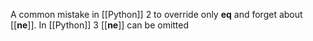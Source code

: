 A common mistake in [[Python]] 2 to override only __eq__ and forget about [[__ne__]]. In [[Python]] 3 [[__ne__]] can be omitted